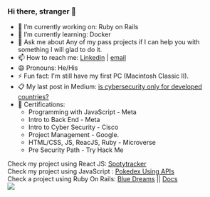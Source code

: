 ### Hi there, stranger 👋

- 🔭 I’m currently working on: Ruby on Rails
- 🌱 I’m currently learning: Docker
- 💬 Ask me about Any of my pass projects if I can help you with something I will glad to do it.
- 📫 How to reach me: [Linkedin](https://www.linkedin.com/in/dgonzalesi/) | [email](mailto:assay-chill.0l@icloud.com?subject=[GitHub])
- 😄 Pronouns: He/His
- ⚡ Fun fact: I'm still have my first PC (Macintosh Classic II).
- 📋 My last post in Medium: [is cybersecurity only for developed countries?](https://medium.com/@dgonzalesi285/is-cybersecurity-only-for-developed-countries-c567cd93a0ce)
- 🥇 Certifications:
    - Programming with JavaScript - Meta 
    - Intro to Back End - Meta 
    - Intro to Cyber Security - Cisco
    - Project Management - Google.
    - HTML/CSS, JS, ReacJS, Ruby - Microverse
    - Pre Security Path - Try Hack Me

Check my project using React JS: [Spotytracker](https://fabulous-moonbeam-c5411a.netlify.app/)
<br>
Check my project using JavaScript : [Pokedex Using APIs](https://github.com/ErikStoupignan/Capstone-m2-APIs-baseapp-pokemon)
<br>
Check a project using Ruby On Rails: [Blue Dreams](https://blue-dreams-back-end.herokuapp.com/ships/index) || [Docs](https://documenter.getpostman.com/view/25472635/2s8ZDbUzpv#162b150b-68bd-4c85-860b-157a56653ab9)
<br>
<img src="https://www.codewars.com/users/dgonzalesi/badges/small"></img>
